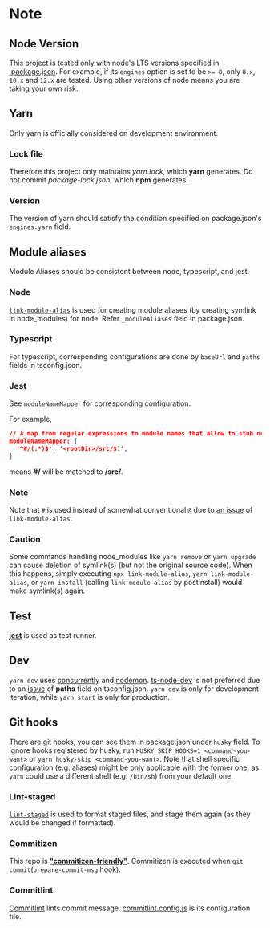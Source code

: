 # Note

## Node Version

This project is tested only with node's LTS versions specified in [.package.json](./.package.json). For example, if its `engines` option is set to be `>= 8`, only `8.x`, `10.x` and `12.x` are tested. Using other versions of node means you are taking your own risk.

## Yarn

Only yarn is officially considered on development environment.

### Lock file

Therefore this project only maintains _yarn.lock_, which **yarn** generates. Do not commit _package-lock.json_, which **npm** generates.

### Version

The version of yarn should satisfy the condition specified on package.json's `engines.yarn` field.

## Module aliases

Module Aliases should be consistent between node, typescript, and jest.

<!-- markdownlint-disable MD024 -->

### Node

<!-- markdownlint-enable MD024 -->

[`link-module-alias`](https://github.com/Rush/link-module-alias) is used for creating module aliases (by creating symlink in node_modules) for node. Refer `_moduleAliases` field in package.json.

### Typescript

For typescript, corresponding configurations are done by `baseUrl` and `paths` fields in tsconfig.json.

### Jest

See `moduleNameMapper` for corresponding configuration.

For example,

```json
// A map from regular expressions to module names that allow to stub out resources with a single module
moduleNameMapper: {
  '^#/(.*)$': '<rootDir>/src/$1',
}
```

means **#/** will be matched to **<rootDir>/src/**.

<!-- markdownlint-disable MD024 -->

### Note

<!-- markdownlint-enable MD024 -->

Note that `#` is used instead of somewhat conventional `@` due to [an issue](https://github.com/Rush/link-module-alias/issues/3) of `link-module-alias`.

### Caution

Some commands handling node_modules like `yarn remove` or `yarn upgrade` can cause deletion of symlink(s) (but not the original source code). When this happens, simply executing `npx link-module-alias`, `yarn link-module-alias`, or `yarn install` (calling `link-module-alias` by postinstall) would make symlink(s) again.

## Test

[**jest**](https://jestjs.io/) is used as test runner.

## Dev

`yarn dev` uses [concurrently](https://github.com/kimmobrunfeldt/concurrently) and [nodemon](https://github.com/remy/nodemon). [ts-node-dev](https://github.com/whitecolor/ts-node-dev) is not preferred due to an [issue](https://github.com/whitecolor/ts-node-dev/issues/95) of **paths** field on tsconfig.json. `yarn dev` is only for development iteration, while `yarn start` is only for production.

## Git hooks

There are git hooks, you can see them in package.json under `husky` field. To ignore hooks registered by husky, run `HUSKY_SKIP_HOOKS=1 <command-you-want>` or `yarn husky-skip <command-you-want>`. Note that shell specific configuration (e.g. aliases) might be only applicable with the former one, as `yarn` could use a different shell (e.g. `/bin/sh`) from your default one.

### Lint-staged

[`lint-staged`](https://github.com/okonet/lint-staged) is used to format staged files, and stage them again (as they would be changed if formatted).

### Commitizen

This repo is [**"commitizen-friendly"**](https://github.com/commitizen/cz-cli#if-your-repo-is-commitizen-friendly). Commitizen is executed when `git commit`(`prepare-commit-msg` hook).

### Commitlint

[Commitlint](https://github.com/conventional-changelog/commitlint) lints commit message. [commitlint.config.js](commitlint.config.js) is its configuration file.
